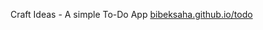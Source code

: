 Craft Ideas - A simple To-Do App
<a href="https://www.bibeksaha.github.io/todo/">bibeksaha.github.io/todo</a>

